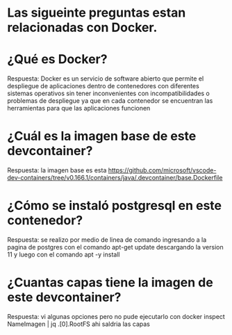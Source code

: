 # Las sigueinte preguntas estan relacionadas con Docker.

# ¿Qué es Docker?

Respuesta: Docker es un servicio de software abierto que permite el despliegue de aplicaciones dentro de contenedores con diferentes sistemas operativos sin tener inconvenientes con incompatibilidades o problemas de despliegue ya que en cada contenedor se encuentran las herramientas para que las aplicaciones funcionen 

# ¿Cuál es la imagen base de este devcontainer?

Respuesta: la imagen base es esta https://github.com/microsoft/vscode-dev-containers/tree/v0.166.1/containers/java/.devcontainer/base.Dockerfile

# ¿Cómo se instaló postgresql en este contenedor?

Respuesta: se realizo por medio de linea de comando ingresando a la pagina de postgres con el comando apt-get update descargando la version 11 y luego con el comando apt -y install  

# ¿Cuantas capas tiene la imagen de este devcontainer?

Respuesta:  vi algunas opciones pero no pude ejecutarlo con docker inspect NameImagen | jq .[0].RootFS ahi saldria las capas
